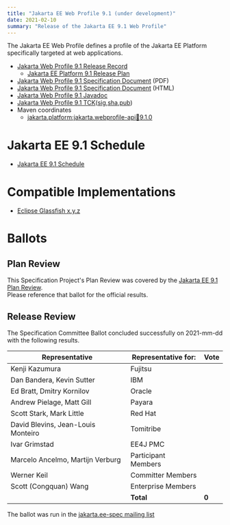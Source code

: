```yaml
---
title: "Jakarta EE Web Profile 9.1 (under development)"
date: 2021-02-10
summary: "Release of the Jakarta EE 9.1 Web Profile"
---
```

The Jakarta EE Web Profile defines a profile of the Jakarta EE Platform specifically targeted at web applications.

* [Jakarta Web Profile 9.1 Release Record](https://projects.eclipse.org/projects/ee4j.jakartaee-platform/releases/web-profile-9.1)
  * [Jakarta EE Platform 9.1 Release Plan](https://eclipse-ee4j.github.io/jakartaee-platform/jakartaee9/JakartaEE9.1ReleasePlan)
* [Jakarta Web Profile 9.1 Specification Document]() (PDF)
* [Jakarta Web Profile 9.1 Specification Document]() (HTML)
* [Jakarta Web Profile 9.1 Javadoc]()
* [Jakarta Web Profile 9.1 TCK](https://download.eclipse.org/jakartaee/platform/9.1/jakarta-jakartaeetck-9.1.0.zip)([sig](https://download.eclipse.org/jakartaee/platform/9.1/jakarta-jakartaeetck-9.1.0.zip.sig),[sha](https://download.eclipse.org/jakartaee/platform/9.1/jakarta-jakartaeetck-9.1.0.zip.sha256),[pub](https://raw.githubusercontent.com/jakartaee/specification-committee/master/jakartaee-spec-committee.pub))
* Maven coordinates
  * [jakarta.platform:jakarta.webprofile-api:jar:9.1.0](https://search.maven.org/artifact/jakarta.platform/jakarta.jakartaee-web-api/9.1.0/jar)
  
# Jakarta EE 9.1 Schedule

* [Jakarta EE 9.1 Schedule](https://eclipse-ee4j.github.io/jakartaee-platform/jakartaee9/JakartaEE9.1#jakarta-ee-9.1-schedule)

# Compatible Implementations

* [Eclipse Glassfish x.y.z]()

# Ballots

## Plan Review

[//]: # (For Jakarta EE 9, the Platform Plan Review covered 95% of the Specification Projects.  For those Projects, just use the following statement in this Plan Review section:)

This Specification Project's Plan Review was covered by the [Jakarta EE 9.1 Plan Review](https://jakarta.ee/specifications/platform/9.1/).  
Please reference that ballot for the official results.

[//]: # (If your Project was required to do a standalone Plan Review...  You'll need to perform an official Plan Review ballot and record the results here.)

## Release Review

The Specification Committee Ballot concluded successfully on 2021-mm-dd with the following results.

| Representative                     | Representative for: |  Vote  |
|------------------------------------|---------------------|--------|
| Kenji Kazumura                     | Fujitsu             |        |
| Dan Bandera, Kevin Sutter          | IBM                 |        |
| Ed Bratt, Dmitry Kornilov          | Oracle              |        |
| Andrew Pielage, Matt Gill          | Payara              |        |
| Scott Stark, Mark Little           | Red Hat             |        |
| David Blevins, Jean-Louis Monteiro | Tomitribe           |        |
| Ivar Grimstad                      | EE4J PMC            |        |
| Marcelo Ancelmo, Martijn Verburg   | Participant Members |        |
| Werner Keil                        | Committer Members   |        |
| Scott (Congquan) Wang              | Enterprise Members  |        |
|                                    | **Total**           | **0**  |

The ballot was run in the [jakarta.ee-spec mailing list]()
